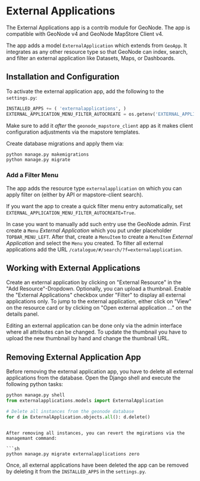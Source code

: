 # External Applications

The External Applications app is a contrib module for GeoNode.
The app is compatible with GeoNode v4 and GeoNode MapStore Client v4.

The app adds a model `ExternalApplication` which extends from `GeoApp`.
It integrates as any other resource type so that GeoNode can index, search, and filter an external application like Datasets, Maps, or Dashboards.

## Installation and Configuration

To activate the external application app, add the following to the `settings.py`:

```py
INSTALLED_APPS += ( 'externalapplications', )
EXTERNAL_APPLICATION_MENU_FILTER_AUTOCREATE = os.getenv('EXTERNAL_APPLICATION_MENU_FILTER_AUTOCREATE ', False)
```

Make sure to add it _after_ the `geonode_mapstore_client` app as it makes client configuration adjustments via the mapstore templates.

Create database migrations and apply them via:

```sh
python manage.py makemigrations
python manage.py migrate
```

### Add a Filter Menu

The app adds the resource type `externalapplication` on which you can apply filter on (either by API or mapstore-client search).

If you want the app to create a quick filter menu entry automatically, set `EXTERNAL_APPLICATION_MENU_FILTER_AUTOCREATE=True`.

In case you want to manually add such entry use the GeoNode admin. 
First create a `Menu` _External Application_ which you put under placeholder `TOPBAR_MENU_LEFT`. 
After that, create a `MenuItem` to create a `MenuItem` _External Application_ and select the `Menu` you created.
To filter all external applications add the URL `/catalogue/#/search/?f=externalapplication`.

## Working with External Applications

Create an external application by clicking on "External Resource" in the "Add Resource"-Dropdown.
Optionally, you can upload a thumbnail.
Enable the "External Applications" checkbox under "Filter" to display all external applications only.
To jump to the external application, either click on "View" on the resource card or by clicking on "Open external application ..." on the details panel.

Editing an external application can be done only via the admin interface where all attributes can be changed. 
To update the thumbnail you have to upload the new thumbnail by hand and change the thumbnail URL.

## Removing External Application App

Before removing the external application app, you have to delete all external applications from the database.
Open the Django shell and execute the following python tasks:

```py
python manage.py shell
from externalapplications.models import ExternalApplication

# Delete all instances from the geonode database
for d in ExternalApplication.objects.all(): d.delete()
```
```

After removing all instances, you can revert the mgirations via the managemant command:

```sh
python manage.py migrate externalapplications zero
```

Once, all external applications have been deleted the app can be removed by deleting it from the `INSTALLED_APPS` in the `settings.py`.